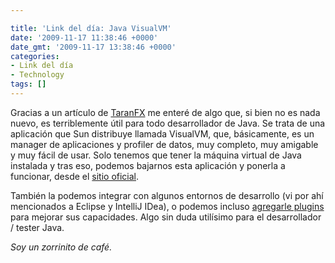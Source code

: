 ```yaml
---

title: 'Link del día: Java VisualVM'
date: '2009-11-17 11:38:46 +0000'
date_gmt: '2009-11-17 13:38:46 +0000'
categories:
- Link del día
- Technology
tags: []
---
```


Gracias a un artículo de [TaranFX](http://www.taranfx.com/blog/java-visualvm) me enteré de algo que, si bien no es nada nuevo, es terriblemente útil para todo desarrollador de Java. Se trata de una aplicación que Sun distribuye llamada VisualVM, que, básicamente, es un manager de aplicaciones y profiler de datos, muy completo, muy amigable y muy fácil de usar. Solo tenemos que tener la máquina virtual de Java instalada y tras eso, podemos bajarnos esta aplicación y ponerla a funcionar, desde el [sitio oficial](https://visualvm.dev.java.net/).

También la podemos integrar con algunos entornos de desarrollo (vi por ahí mencionados a Eclipse y IntelliJ IDea), o podemos incluso [agregarle plugins](https://visualvm.dev.java.net/plugins.html) para mejorar sus capacidades. Algo sin duda utilísimo para el desarrollador / tester Java.

_Soy un zorrinito de café._
